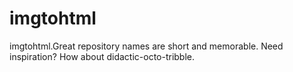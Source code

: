 # imgtohtml
imgtohtml.Great repository names are short and memorable. Need inspiration? How about didactic-octo-tribble.
